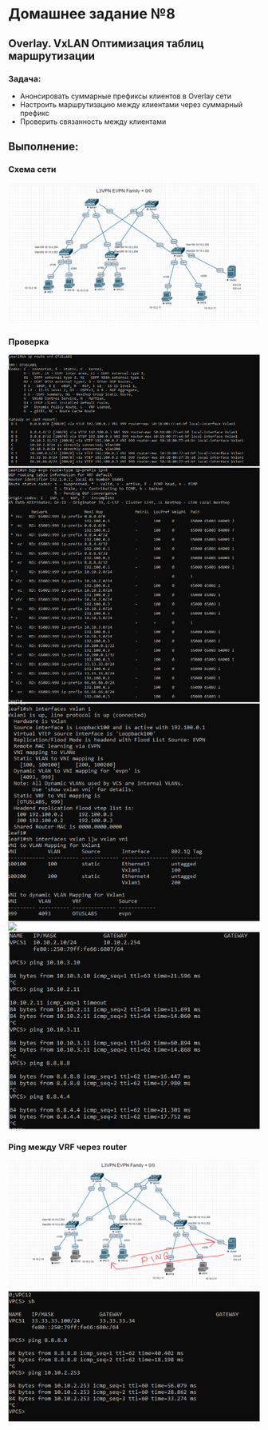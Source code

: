 # Домашнее задание №8

## Overlay. VxLAN Оптимизация таблиц маршрутизации 

### Задача:

- Анонсировать суммарные префиксы клиентов в Overlay сети
- Настроить маршрутизацию между клиентами через суммарный префикс
- Проверить связанность между клиентами

## Выполнение:

### Схема сети
![](https://github.com/maximchekalov/otuslabs/blob/main/LABA8/L3VPN_0.0.0.0.PNG)
### Проверка
![](https://github.com/maximchekalov/otuslabs/blob/main/LABA8/L3VPN_shiproute.PNG)
![](https://github.com/maximchekalov/otuslabs/blob/main/LABA8/L3VPN_evpn.PNG)
![](https://github.com/maximchekalov/otuslabs/blob/main/LABA8/L3VPN_vxvlan.PNG)
![](https://github.com/maximchekalov/otuslabs/tree/main/LABA8)
![](https://github.com/maximchekalov/otuslabs/blob/main/LABA8/L3VPN_vpc.PNG)
### Ping между VRF через router
![](https://github.com/maximchekalov/otuslabs/blob/main/LABA8/L3VPN_0.0.0.0vrfping.PNG)
![](https://github.com/maximchekalov/otuslabs/blob/main/LABA8/VPCping.PNG)
